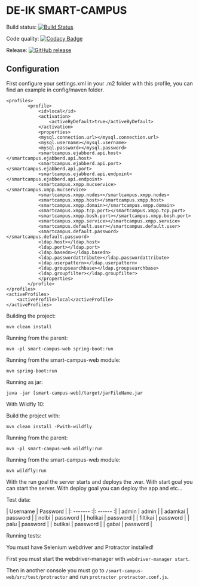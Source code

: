 # DE-IK SMART-CAMPUS

Build status: [![Build Status](https://travis-ci.org/DE-IK-Smart-Campus/DE-IK-Smart-Campus-Web.svg?branch=master)](https://travis-ci.org/DE-IK-Smart-Campus/DE-IK-Smart-Campus-Web)

Code quality: [![Codacy Badge](https://api.codacy.com/project/badge/Grade/731cfa78c7f84c0ea2c3e40b364ae4b6)](https://www.codacy.com/app/holi60/DE-IK-Smart-Campus-Web?utm_source=github.com&amp;utm_medium=referral&amp;utm_content=DE-IK-Smart-Campus/DE-IK-Smart-Campus-Web&amp;utm_campaign=Badge_Grade)

Release: [![GitHub release](https://img.shields.io/github/release/DE-IK-Smart-Campus/DE-IK-Smart-Campus-Web.svg)](https://github.com/DE-IK-Smart-Campus/DE-IK-Smart-Campus-Web/releases/latest)

## Configuration
First configure your settings.xml in your .m2 folder with this profile, you can find an example in config/maven folder.


    <profiles>
		    <profile>
			    <id>local</id>
			    <activation>
				    <activeByDefault>true</activeByDefault>
			    </activation>
			    <properties>
				<mysql.connection.url></mysql.connection.url>
				<mysql.username></mysql.username>
				<mysql.password></mysql.password>
				<smartcampus.ejabberd.api.host></smartcampus.ejabberd.api.host>
				<smartcampus.ejabberd.api.port></smartcampus.ejabberd.api.port>
				<smartcampus.ejabberd.api.endpoint></smartcampus.ejabberd.api.endpoint>
				<smartcampus.xmpp.mucservice></smartcampus.xmpp.mucservice>
				<smartcampus.xmpp.nodes></smartcampus.xmpp.nodes>
				<smartcampus.xmpp.host></smartcampus.xmpp.host>
				<smartcampus.xmpp.domain></smartcampus.xmpp.domain>
				<smartcampus.xmpp.tcp.port></smartcampus.xmpp.tcp.port>
				<smartcampus.xmpp.bosh.port></smartcampus.xmpp.bosh.port>
				<smartcampus.xmpp.service></smartcampus.xmpp.service>
				<smartcampus.default.user></smartcampus.default.user>
				<smartcampus.default.password></smartcampus.default.password>
				<ldap.host></ldap.host>
				<ldap.port></ldap.port>
				<ldap.basedn></ldap.basedn>
				<ldap.passwordattribute></ldap.passwordattribute>
				<ldap.userpattern></ldap.userpattern>
				<ldap.groupsearchbase></ldap.groupsearchbase>
				<ldap.groupfilter></ldap.groupfilter>
			    </properties>
		    </profile>
	</profiles>
    <activeProfiles>
	    <activeProfile>local</activeProfile>
    </activeProfiles>



Building the project:

`mvn clean install`

Running from the parent:

`mvn -pl smart-campus-web spring-boot:run`

Running from the smart-campus-web module:

`mvn spring-boot:run`

Running as jar:

`java -jar [smart-campus-web]/target/jarFileName.jar`

With Wildfly 10:

Build the project with:

`mvn clean install -Pwith-wildfly`

Running from the parent:

`mvn -pl smart-campus-web wildfly:run`

Running from the smart-campus-web module:

`mvn wildfly:run`

With the run goal the server starts and deploys the .war.
With start goal you can start the server.
With deploy goal you can deploy the app and etc...


Test data:

|  Username  |  Password  |
|: -------  :|:  ------  :|
|  admin  |  admin  |
|  adamkai  |  password  |
|  nolbi  |  password  |
|  holikai  |  password  |
|  filtikai  |  password  |
|  palu  |  password  |
|  butikai  |  password  |
|  gabai  |  password  |

Running tests:

You must have Selenium webdriver and Protractor installed!

First you must start the webdriver-manager with `webdriver-manager start`.
 
Then in another console you must go to `/smart-campus-web/src/test/protractor` and run `protractor protractor.conf.js`.
